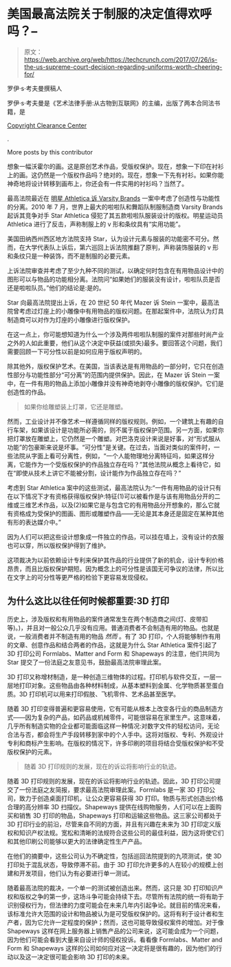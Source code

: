 # 美国最高法院关于制服的决定值得欢呼吗？–

> 原文：<https://web.archive.org/web/https://techcrunch.com/2017/07/26/is-the-us-supreme-court-decision-regarding-uniforms-worth-cheering-for/>

罗伊·s·考夫曼撰稿人

罗伊·s·考夫曼是《艺术法律手册:从古物到互联网》的主编，出版了两本合同法书籍，是

[Copyright Clearance Center](https://web.archive.org/web/20220812002007/http://www.copyright.com/)

.

More posts by this contributor

想象一幅沃霍尔的画。这是原创艺术作品，受版权保护。现在，想象一下印在衬衫上的画。这仍然是一个版权作品吗？绝对的。现在，想象一下先有衬衫。如果你能神奇地将设计转移到画布上，你还会有一件实用的衬衫吗？当然了。

最高法院最近在 [明星 Athletica 诉 Varsity Brands](https://web.archive.org/web/20220812002007/http://www.leagle.com/decision/In%20SCO%2020170322F99/STAR%20ATHLETICA,LLC%20v.%20VARSITY%20BRANDS,%20INC) 一案中考虑了创造性与功能性的分离。2010 年 7 月，世界上最大的啦啦队和舞蹈队制服制造商 Varsity Brands 起诉其竞争对手 Star Athletica 侵犯了其五款啦啦队服装设计的版权。明星运动员 Athletica 进行了反击，声称制服上的 v 形和条纹具有“实用功能”。

美国田纳西州西区地方法院支持 Star，认为设计元素与服装的功能密不可分。然而，在大学代表队上诉后，第六巡回上诉法院推翻了原判，声称装饰服装的 v 形和条纹只是一种装饰，而不是制服的必要元素。

上诉法院审查并考虑了至少九种不同的测试，以确定何时包含在有用物品设计中的图形可以与物品的功能相分离。法院问“如果她们的服装没有设计，啦啦队员是否还是啦啦队员。”他们的结论是:是的。

Star 向最高法院提出上诉，在 20 世纪 50 年代 Mazer 诉 Stein 一案中，最高法院曾考虑过灯座上的小雕像中有用物品的版权问题。在那起案件中，法院认为灯具制造商可以对作为灯座的小雕像进行版权保护。

在这一点上，你可能想知道为什么一个涉及两件啦啦队制服的案件对那些时尚产业之外的人如此重要，他们从这个决定中获益(或损失)最多。要回答这个问题，我们需要回顾一下可分性以前是如何应用于版权声明的。

除其他外，版权保护艺术。在美国，当该表达是有用物品的一部分时，它只在创造性部分与功能性部分“可分离”的范围内提供保护。因此，在 Mazer 诉 Stein 一案中，在一件有用的物品上添加小雕像并没有神奇地剥夺小雕像的版权保护。它们是创造性的作品。

> 如果你给雕塑装上灯罩，它还是雕塑。

然而，工业设计并不像艺术一样遵循同样的版权规则。例如，一个建筑上有趣的自行车架，如果该设计是功能所必需的，则不属于版权保护范围。另一方面，如果你把灯罩放在雕塑上，它仍然是一个雕塑。对巴洛克设计来说是好事，对“形式服从功能”的包豪斯来说是坏事。“可分性”是关键。在过去，当面对类似的案件时，一些法院从字面上看可分离性，例如，“一个人能物理地分离特征吗，如果这样分离，它能作为一个受版权保护的作品独立存在吗？”其他法院从概念上看待它，如在“即使从技术上讲它不能被分割，设计能作为作品独立存在吗？”

考虑到 Star Athletica 案中的这些测试，最高法院认为:“一件有用物品的设计只有在以下情况下才有资格获得版权保护:特征(1)可以被看作是与该有用物品分开的二维或三维艺术作品，以及(2)如果它是与包含它的有用物品分开想象的，那么它就有资格成为受保护的图画、图形或雕塑作品——无论是其本身还是固定在某种其他有形的表达媒介中。”

因为人们可以把这些设计想象成一件独立的作品，可以挂在墙上，没有设计的衣服也可以穿，所以版权保护得到了维护。

这项裁决为以前依赖设计专利来保护其作品的行业提供了新的机会，设计专利价格昂贵，而且比版权保护期短。因为概念上的可分性是该国无可争议的法律，所以比在文字上的可分性等更严格的检验下更容易发现侵权。

## 为什么这比以往任何时候都重要:3D 打印

历史上，涉及版权和有用物品的案件通常发生在两个制造商之间(灯、皮带扣等)。)，并且对一般公众几乎没有应用。普通消费者不会制造有用的物品。也就是说，一般消费者并不制造有用的物品 *然而* 。有了 3D 打印，个人将能够制作有用的文章、创意作品和结合两者的作品，这就是为什么 Star Athletica 案件引起了 3D 打印公司 Formlabs、Matter and Form 和 Shapeways 的注意，他们共同为 Star 提交了一份法庭之友意见书，鼓励最高法院审理此案。

3D 打印又称增材制造，是一种创造三维物体的过程。打印机与软件交互，一层一层地打印对象。这些物品由各种材料制成，从基本塑料到金属、化学物质甚至蛋白质。3D 打印机可以用来打印假肢、飞机零件、艺术品甚至医学。

随着 3D 打印变得普遍和更容易使用，它有可能从根本上改变各行业的商品制造方式——因为复杂的产品，如药品或机械零件，可能很容易在家里生产。这意味着，几乎所有制造实物的企业都可能面临这样一种情况:对数字文件的轻松访问，无论合法与否，都会将生产手段转移到家中的个人手中。这将对版权、专利、外观设计专利和商标产生影响。在版权的情况下，许多印刷的项目将结合受版权保护和不受版权保护的元素。

> 随着 3D 打印规则的发展，现在的诉讼将影响行业的轨迹。

随着 3D 打印规则的发展，现在的诉讼将影响行业的轨迹。因此，3D 打印公司提交了一份法庭之友简报，要求最高法院审理此案。Formlabs 是一家 3D 打印公司，致力于创造桌面打印机，让公众更容易获得 3D 打印。物质与形式创造出价格合理的高分辨率 3D 扫描仪。Shapeways 提供在线购物服务，人们可以在上面购买和销售 3D 打印的物品，Shapeways 打印和运输这些物品。这三家公司都处于 3D 打印行业的前沿，尽管来自不同的方面，并且有兴趣在未来为 3D 打印定义版权和知识产权法规。宽松和清晰的法规符合这些公司的最佳利益，因为这将使它们和其他印刷公司能够以更大的法律确定性生产产品。

在他们的摘要中，这些公司认为不确定性，包括巡回法院提到的九项测试，使 3D 打印处于混乱状态，导致停滞不前。由于 3D 打印允许更多的人在较小的规模上创建和开发项目，他们认为有必要进行单一测试。

随着最高法院的裁决，一个单一的测试被创造出来。然而，这只是 3D 打印知识产权和版权之争的第一步，这场斗争可能会持续下去。尽管所有法院的统一将有助于识别侵权行为，但法律的力度可能会在未来几年内引起争论。就目前的情况来看，该标准允许大范围的设计和物品被认为是可受版权保护的。这将有利于设计者和生产者，因为它允许一定程度的保护；然而，这也可能导致侵权案件的增加。对于像 Shapeways 这样在网上服务器上销售产品的公司来说，这可能会成为一个问题，因为他们可能会看到大量来自设计师的侵权投诉。看看像 Formlabs、Matter and Form 和 Shapeways 这样的公司如何应对这一决定将是很有趣的，因为他们的行动以及这一决定很可能会影响 3D 打印的未来。